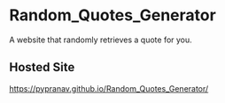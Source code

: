 # Random_Quotes_Generator
A website that randomly retrieves a quote for you.

## Hosted Site
  
https://pypranav.github.io/Random_Quotes_Generator/
